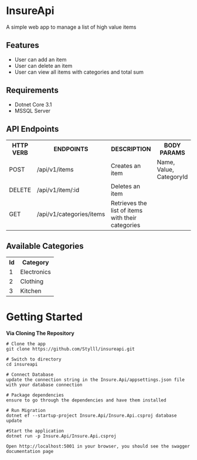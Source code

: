# InsureApi
A simple web app to manage a list of high value items

## Features
* User can add an item
* User can delete an item
* User can view all items with categories and total sum

## Requirements

* Dotnet Core 3.1
* MSSQL Server

## API Endpoints
<table>
<tr><th>HTTP VERB</th><th>ENDPOINTS</th><th>DESCRIPTION</th><th>BODY PARAMS</th></tr>
<tr><td>POST</td><td>/api/v1/items</td><td>Creates an item</td><td>Name, Value, CategoryId</td></tr>
<tr><td>DELETE</td><td>/api/v1/item/:id</td><td>Deletes an item</td><td></td></tr>
<tr><td>GET</td><td>/api/v1/categories/items</td><td>Retrieves the list of items with their categories</td><td></td></tr>
</table>

## Available Categories
<table>
<tr><th>Id</th><th>Category</th></tr>
<tr><td>1</td><td>Electronics</td></tr>
<tr><td>2</td><td>Clothing</td></tr>
<tr><td>3</td><td>Kitchen</td></tr>
</table>

# Getting Started
**Via Cloning The Repository**
```
# Clone the app
git clone https://github.com/Stylll/insureapi.git

# Switch to directory
cd insureapi

# Connect Database
update the connection string in the Insure.Api/appsettings.json file with your database connection

# Package dependencies
ensure to go through the dependencies and have them installed

# Run Migration
dotnet ef --startup-project Insure.Api/Insure.Api.csproj database update

#Start the application
dotnet run -p Insure.Api/Insure.Api.csproj

Open http://localhost:5001 in your browser, you should see the swagger documentation page
```
